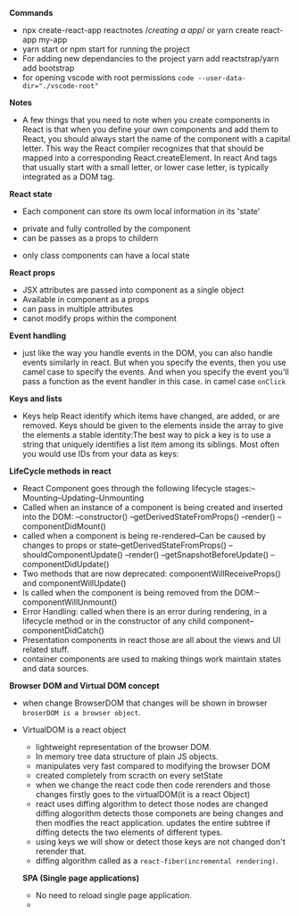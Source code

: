 **Commands**
* npx create-react-app reactnotes /*creating a app*/ or yarn create react-app my-app
* yarn start or npm start for running the project 
* For adding new dependancies to the project yarn add reactstrap/yarn add bootstrap
* for opening vscode with root permissions `code --user-data-dir="./vscode-root"`

**Notes**


* A few things that you need to note when you create components in React
is that when you define your own components and add them to React,
you should always start the name of the component with a capital letter.
This way the React compiler recognizes that that should be
mapped into a corresponding React.createElement. In react And tags that usually start with a small letter, or
lower case letter, is typically integrated as a DOM tag.

**React state**
* Each component can store its owm local information in its 'state'
- private and fully controlled by the component 
- can be passes as a props to childern 
* only class components can have a local state 

**React props**
* JSX attributes are passed into component as a single object
* Available in component as a props
* can pass in multiple attributes 
* canot modify props within the component


**Event handling**
* just like the way you handle events in the DOM,
you can also handle events similarly in react.
But when you specify the events,
then you use camel case to specify the events.
And when you specify the event you'll pass a function as the event handler in this case. 
in camel case `onClick`

**Keys and lists**
* Keys help React identify which items have changed, are added, or are removed. Keys should be given to the elements inside the array to give the elements a stable identity:The best way to pick a key is to use a string that uniquely identifies a list item among its siblings. Most often you would use IDs from your data as keys:

**LifeCycle methods in react**
* React Component goes through the following lifecycle stages:–Mounting–Updating–Unmounting
* Called when an instance of a component is being created and inserted into the DOM:
–constructor()
–getDerivedStateFromProps()
–render()
–componentDidMount()
* called when a component is being re-rendered–Can be caused by changes to props or state–getDerivedStateFromProps()
–shouldComponentUpdate()
–render()
–getSnapshotBeforeUpdate()
–componentDidUpdate()
* Two methods that are now deprecated: componentWillReceiveProps() and componentWillUpdate()
* Is called when the component is being removed from the DOM:–componentWillUnmount()
* Error Handling: called when there is an error during rendering, in a lifecycle method or in the constructor of any child component–componentDidCatch()
* Presentation components in react those are all about the views and UI related stuff.
* container components are used to making things work maintain states and data sources.

**Browser DOM and Virtual DOM concept**
* when change BrowserDOM that changes will be shown in browser `broserDOM is a browser object`.
* VirtualDOM is a react object
  - lightweight representation of the browser DOM.
  - In memory tree data structure of plain JS objects.
  - manipulates very fast compared to modifying the browser DOM 
  - created completely from scracth on every setState 
  - when we change the react code then code rerenders and those changes firstly goes to the virtualDOM(it is a react Object)
  - react uses diffing algorithm to detect those nodes are changed diffing alogorithm detects those componets are being changes and then modfies the react application. updates the entire subtree if diffing detects the two elements of different types.
  - using keys we will show or detect those keys are not changed don't rerender that.
  - diffing algorithm called as a `react-fiber(incremental rendering)`.
  
  **SPA (Single page applications)**
  * No need to reload single page application.
  * 
